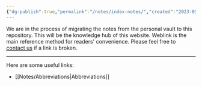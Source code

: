 ```yaml
---
{"dg-publish":true,"permalink":"/notes/index-notes/","created":"2023-05-12T08:30:35.000-05:00","updated":"2023-05-17T21:51:24.073-05:00"}
---
```



We are in the process of migrating the notes from the personal vault to this repository. This will be the knowledge hub of this website. Weblink is the main reference method for readers' convenience. Please feel free to [contact us](mailto:contact@neurosurgerycases.com) if a link is broken.

---

Here are some useful links:
- [[Notes/Abbreviations\|Abbreviations]]